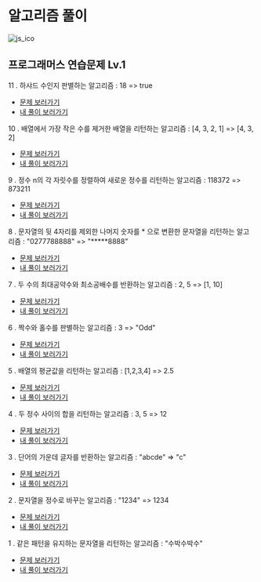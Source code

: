# 알고리즘 풀이

![js_ico](https://user-images.githubusercontent.com/75922558/112740394-936b4500-8fb7-11eb-82ca-20e66a53ad10.png)

## 프로그래머스 연습문제 Lv.1

11 . 하샤드 수인지 판별하는 알고리즘 : 18 => true

- [문제 보러가기](https://programmers.co.kr/learn/courses/30/lessons/12947)
- [내 풀이 보러가기](./2022-01-04-하샤드수.js)

10 . 배열에서 가장 작은 수를 제거한 배열을 리턴하는 알고리즘 : [4, 3, 2, 1] => [4, 3, 2]

- [문제 보러가기](https://programmers.co.kr/learn/courses/30/lessons/12935)
- [내 풀이 보러가기](./2022-01-03-정수내림차순정렬-가장작은수제거한배열.js)

9 . 정수 n의 각 자릿수를 정렬하여 새로운 정수를 리턴하는 알고리즘 : 118372 => 873211

- [문제 보러가기](https://programmers.co.kr/learn/courses/30/lessons/12933)
- [내 풀이 보러가기](./2022-01-03-정수내림차순정렬-가장작은수제거한배열.js)

8 . 문자열의 뒷 4자리를 제외한 나머지 숫자를 \* 으로 변환한 문자열을 리턴하는 알고리즘 : "0277788888" => "**\***8888"

- [문제 보러가기](https://programmers.co.kr/learn/courses/30/lessons/12948)
- [내 풀이 보러가기](./2021-12-13-짝수홀수판별-최대공약수최소공배수구하기-핸드폰번호가리기.js)

7 . 두 수의 최대공약수와 최소공배수를 반환하는 알고리즘 : 2, 5 => [1, 10]

- [문제 보러가기](https://programmers.co.kr/learn/courses/30/lessons/12940)
- [내 풀이 보러가기](./2021-12-13-짝수홀수판별-최대공약수최소공배수구하기-핸드폰번호가리기.js)

6 . 짝수와 홀수를 판별하는 알고리즘 : 3 => "Odd"

- [문제 보러가기](https://programmers.co.kr/learn/courses/30/lessons/12937)
- [내 풀이 보러가기](./2021-12-13-짝수홀수판별-최대공약수최소공배수구하기-핸드폰번호가리기.js)

5 . 배열의 평균값을 리턴하는 알고리즘 : [1,2,3,4] => 2.5

- [문제 보러가기](https://programmers.co.kr/learn/courses/30/lessons/12944)
- [내 풀이 보러가기](./2021-11-26-배열의평균값.js)

4 . 두 정수 사이의 합을 리턴하는 알고리즘 : 3, 5 => 12

- [문제 보러가기](https://programmers.co.kr/learn/courses/30/lessons/12912)
- [내 풀이 보러가기](./2021-10-22-2016년-두정수사이의합.js)

3 . 단어의 가운데 글자를 반환하는 알고리즘 : "abcde" => "c"

- [문제 보러가기](https://programmers.co.kr/learn/courses/30/lessons/12903)
- [내 풀이 보러가기](./2021-09-22-문자열정수로바꾸기-가운데글자가져오기.js)

2 . 문자열을 정수로 바꾸는 알고리즘 : "1234" => 1234

- [문제 보러가기](https://programmers.co.kr/learn/courses/30/lessons/12925)
- [내 풀이 보러가기](./2021-09-22-문자열정수로바꾸기-가운데글자가져오기.js)

1 . 같은 패턴을 유지하는 문자열을 리턴하는 알고리즘 : "수박수박수"

- [문제 보러가기](https://programmers.co.kr/learn/courses/30/lessons/12922)
- [내 풀이 보러가기](./2021-09-21-수박수박수박수.js)
